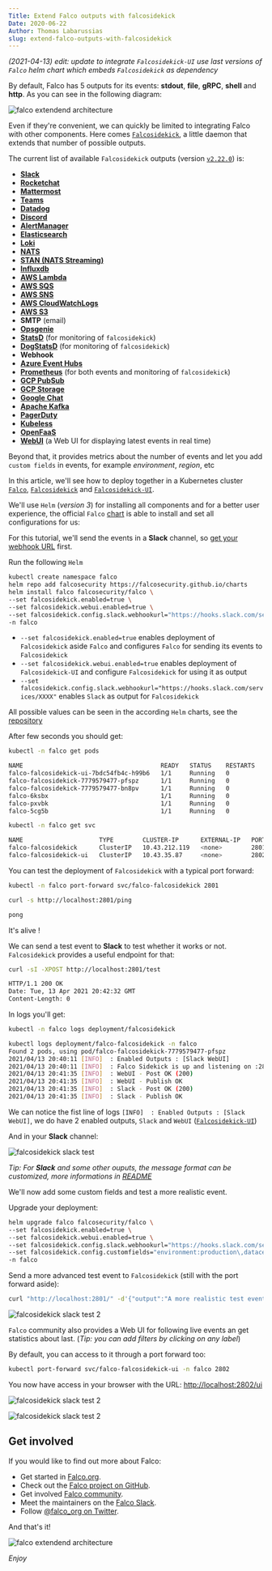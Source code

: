 ```yaml
---
Title: Extend Falco outputs with falcosidekick
Date: 2020-06-22
Author: Thomas Labarussias
slug: extend-falco-outputs-with-falcosidekick
---
```

*(2021-04-13) edit: update to integrate `Falcosidekick-UI` use last versions of `Falco` helm chart which embeds `Falcosidekick` as dependency*

By default, Falco has 5 outputs for its events: **stdout**, **file**, **gRPC**, **shell** and **http**. As you can see in the following diagram:

![falco extendend architecture](/img/falco-extended-architecture.png)

Even if they're convenient, we can quickly be limited to integrating Falco with other components. Here comes [`Falcosidekick`](https://github.com/falcosecurity/falcosidekick), a little daemon that extends that number of possible outputs. 

The current list of available `Falcosidekick` outputs (version [`v2.22.0`](https://github.com/falcosecurity/falcosidekick/releases/tag/2.22.0)) is: 

- [**Slack**](https://slack.com)
- [**Rocketchat**](https://rocket.chat/)
- [**Mattermost**](https://mattermost.com/)
- [**Teams**](https://products.office.com/en-us/microsoft-teams/group-chat-software)
- [**Datadog**](https://www.datadoghq.com/)
- [**Discord**](https://www.discord.com/)
- [**AlertManager**](https://prometheus.io/docs/alerting/alertmanager/)
- [**Elasticsearch**](https://www.elastic.co/)
- [**Loki**](https://grafana.com/oss/loki)
- [**NATS**](https://nats.io/)
- [**STAN (NATS Streaming)**](https://docs.nats.io/nats-streaming-concepts/intro)
- [**Influxdb**](https://www.influxdata.com/products/influxdb-overview/)
- [**AWS Lambda**](https://aws.amazon.com/lambda/features/)
- [**AWS SQS**](https://aws.amazon.com/sqs/features/)
- [**AWS SNS**](https://aws.amazon.com/sns/features/)
- [**AWS CloudWatchLogs**](https://aws.amazon.com/cloudwatch/features/)
- [**AWS S3**](https://aws.amazon.com/s3/features/)
- **SMTP** (email)
- [**Opsgenie**](https://www.opsgenie.com/)
- [**StatsD**](https://github.com/statsd/statsd) (for monitoring of
  `falcosidekick`)
- [**DogStatsD**](https://docs.datadoghq.com/developers/dogstatsd/?tab=go) (for
  monitoring of `falcosidekick`)
- **Webhook**
- [**Azure Event Hubs**](https://azure.microsoft.com/en-in/services/event-hubs/)
- [**Prometheus**](https://prometheus.io/) (for both events and monitoring of
  `falcosidekick`)
- [**GCP PubSub**](https://cloud.google.com/pubsub)
- [**GCP Storage**](https://cloud.google.com/storage)
- [**Google Chat**](https://workspace.google.com/products/chat/)
- [**Apache Kafka**](https://kafka.apache.org/)
- [**PagerDuty**](https://pagerduty.com/)
- [**Kubeless**](https://kubeless.io/)
- [**OpenFaaS**](https://www.openfaas.com)
- [**WebUI**](https://github.com/falcosecurity/falcosidekick-ui) (a Web UI for displaying latest events in real time)

Beyond that, it provides metrics about the number of events and let you add `custom fields` in events, for example *environment*, *region*, etc

In this article, we'll see how to deploy together in a Kubernetes cluster [`Falco`](https://github.com/falcosecurity/falco), [`Falcosidekick`](https://github.com/falcosecurity/falcosidekick) and [`Falcosidekick-UI`](https://github.com/falcosecurity/falcosidekick-ui). 

We'll use `Helm` (*version 3*) for installing all components and for a better user experience, the official `Falco` [chart](https://github.com/falcosecurity/charts/tree/master/falco) is able to install and set all configurations for us:

For this tutorial, we'll send the events in a **Slack** channel, so [get your webhook URL](https://api.slack.com/messaging/webhooks#create_a_webhook) first.

Run the following `Helm` 

```bash
kubectl create namespace falco
helm repo add falcosecurity https://falcosecurity.github.io/charts
helm install falco falcosecurity/falco \
--set falcosidekick.enabled=true \
--set falcosidekick.webui.enabled=true \
--set falcosidekick.config.slack.webhookurl="https://hooks.slack.com/services/XXXX" \
-n falco 
```

- `--set falcosidekick.enabled=true` enables deployment of `Falcosidekick` aside `Falco` and configures `Falco` for sending its events to `Falcosidekick`
- `--set falcosidekick.webui.enabled=true` enables deployment of `Falcosidekick-UI` and configure `Falcosidekick` for using it as output
- `--set falcosidekick.config.slack.webhookurl="https://hooks.slack.com/services/XXXX"` enables `Slack` as output for `Falcosidekick`

All possible values can be seen in the according `Helm` charts, see the [repository](https://github.com/falcosecurity/charts)

After few seconds you should get:

```bash
kubectl -n falco get pods

NAME                                      READY   STATUS    RESTARTS   AGE
falco-falcosidekick-ui-7bdc54fb4c-h99b6   1/1     Running   0          26s
falco-falcosidekick-7779579477-pfspz      1/1     Running   0          26s
falco-falcosidekick-7779579477-bn8pv      1/1     Running   0          26s
falco-6ksbx                               1/1     Running   0          26s
falco-pxvbk                               1/1     Running   0          26s
falco-5cg5b                               1/1     Running   0          26s
```
```bash
kubectl -n falco get svc

NAME                     TYPE        CLUSTER-IP      EXTERNAL-IP   PORT(S)    AGE
falco-falcosidekick      ClusterIP   10.43.212.119   <none>        2801/TCP   61s
falco-falcosidekick-ui   ClusterIP   10.43.35.87     <none>        2802/TCP   60s
```

You can test the deployment of `Falcosidekick` with a typical port forward:

```bash
kubectl -n falco port-forward svc/falco-falcosidekick 2801
```

```bash
curl -s http://localhost:2801/ping

pong
```

It's alive !

We can send a test event to **Slack** to test whether it works or not. `Falcosidekick` provides a useful endpoint for that:

```bash
curl -sI -XPOST http://localhost:2801/test

HTTP/1.1 200 OK
Date: Tue, 13 Apr 2021 20:42:32 GMT
Content-Length: 0
```

In logs you'll get:

```bash
kubectl -n falco logs deployment/falcosidekick

kubectl logs deployment/falco-falcosidekick -n falco
Found 2 pods, using pod/falco-falcosidekick-7779579477-pfspz
2021/04/13 20:40:11 [INFO]  : Enabled Outputs : [Slack WebUI]
2021/04/13 20:40:11 [INFO]  : Falco Sidekick is up and listening on :2801
2021/04/13 20:41:35 [INFO]  : WebUI - Post OK (200)
2021/04/13 20:41:35 [INFO]  : WebUI - Publish OK
2021/04/13 20:41:35 [INFO]  : Slack - Post OK (200)
2021/04/13 20:41:35 [INFO]  : Slack - Publish OK
```

We can notice the fist line of logs `[INFO]  : Enabled Outputs : [Slack WebUI]`, we do have 2 enabled outputs, `Slack` and `WebUI` ([`Falcosidekick-UI`](https://github.com/falcosecurity/falcosidekick-ui))

And in your **Slack** channel:

![falcosidekick slack test](/img/falcosidekick-slack-test.png)

*Tip: For **Slack** and some other ouputs, the message format can be customized, more informations in [README](https://github.com/falcosecurity/falcosidekick/blob/master/README.md)*

We'll now add some custom fields and test a more realistic event.

Upgrade your deployment:

```bash
helm upgrade falco falcosecurity/falco \
--set falcosidekick.enabled=true \
--set falcosidekick.webui.enabled=true \
--set falcosidekick.config.slack.webhookurl="https://hooks.slack.com/services/XXXX" \
--set falcosidekick.config.customfields="environment:production\,datacenter:paris"
-n falco 
```

Send a more advanced test event to `Falcosidekick` (still with the port forward aside):
```bash
curl "http://localhost:2801/" -d'{"output":"A more realistic test event","priority":"Error","rule":"Fake rule","time":"2021-04-13T20:58:00.746609046Z+2", "output_fields": {"evt.time":1618347519000000,"fd.name":"/bin/hack","proc.cmdline":"touch /bin/hack","user.name":"root"}}'
```
![falcosidekick slack test 2](/img/falcosidekick-slack-test2.png)

`Falco` community also provides a Web UI for following live events an get statistics about last. (*Tip: you can add filters by clicking on any label*)

By default, you can access to it through a port forward too:

```bash
kubectl port-forward svc/falco-falcosidekick-ui -n falco 2802
```

You now have access in your browser with the URL: [http://localhost:2802/ui](http://localhost:2802/ui)

![falcosidekick slack test 2](/img/falcosidekick-ui-1.png)

![falcosidekick slack test 2](/img/falcosidekick-ui-2.png)

## Get involved

If you would like to find out more about Falco:<br />

<ul>
<li>Get started in <a target="_blank" href="http://falco.org/">Falco.org</a>.</li>
<li>Check out the <a target="_blank" href="https://github.com/falcosecurity/falco">Falco project on GitHub</a>.</li>
<li>Get involved <a target="_blank" href="https://falco.org/community/">Falco community</a>.</li>
<li>Meet the maintainers on the <a target="_blank" href="https://kubernetes.slack.com/?redir=%2Farchives%2FCMWH3EH32">Falco Slack</a>.</li>
<li>Follow <a target="_blank" href="https://twitter.com/falco_org">@falco_org on Twitter</a>.</li>
</ul>

And that's it!

![falco extendend architecture](/img/falcosidekick-color.png)

*Enjoy*
